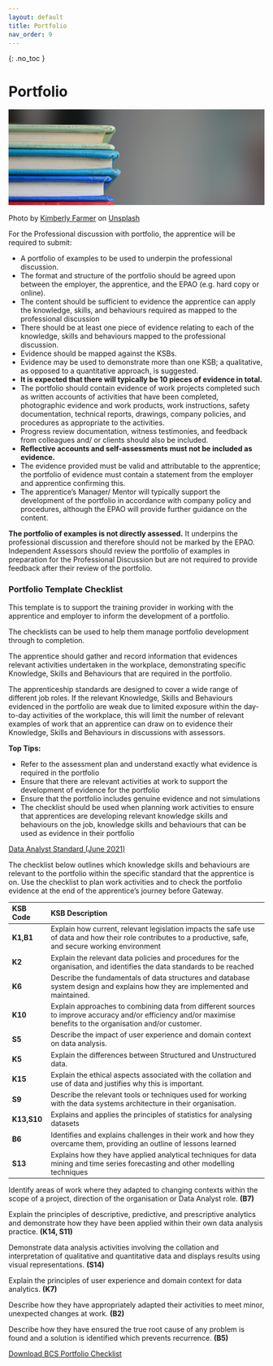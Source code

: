 ```yaml
---
layout: default
title: Portfolio
nav_order: 9
---
```


{: .no_toc }

# Portfolio

![](images/kimberly-farmer-lUaaKCUANVI-unsplash.jpg)

Photo by [Kimberly Farmer](https://unsplash.com/@kimberlyfarmer?utm_source=unsplash&utm_medium=referral&utm_content=creditCopyText) on [Unsplash](https://unsplash.com/s/photos/portfolio?utm_source=unsplash&utm_medium=referral&utm_content=creditCopyText)

For the Professional discussion with portfolio, the apprentice will be required to submit:

* A portfolio of examples to be used to underpin the professional discussion.
* The format and structure of the portfolio should be agreed upon between the employer, the apprentice, and the EPAO (e.g. hard copy or online).
* The content should be sufficient to evidence the apprentice can apply the knowledge, skills, and behaviours required as mapped to the professional discussion
* There should be at least one piece of evidence relating to each of the knowledge, skills and behaviours mapped to the professional discussion.
* Evidence should be mapped against the KSBs.
* Evidence may be used to demonstrate more than one KSB; a qualitative, as opposed to a quantitative approach, is suggested.
* **It is expected that there will typically be 10 pieces of evidence in total.**
* The portfolio should contain evidence of work projects completed such as written accounts of activities that have been completed, photographic evidence and work products, work instructions, safety documentation, technical reports, drawings, company policies, and procedures as appropriate to the activities.
* Progress review documentation, witness testimonies, and feedback from colleagues and/ or clients should also be included.
* **Reflective accounts and self-assessments must not be included as evidence.**
* The evidence provided must be valid and attributable to the apprentice; the portfolio of evidence must contain a statement from the employer and apprentice confirming this.
* The apprentice’s Manager/ Mentor will typically support the development of the portfolio in accordance with company policy and procedures, although the EPAO will provide further guidance on the content.

**The portfolio of examples is not directly assessed.** It underpins the professional discussion and therefore should not be marked by the EPAO. Independent Assessors should review the portfolio of examples in preparation for the Professional Discussion but are not required to provide feedback after their review of the portfolio. 

### Portfolio Template Checklist

This template is to support the training provider in working with the apprentice and employer to inform the development of a portfolio.

The checklists can be used to help them manage portfolio development through to completion.

The apprentice should gather and record information that evidences relevant activities undertaken in the workplace, demonstrating specific Knowledge, Skills and Behaviours that are required in the portfolio.

The apprenticeship standards are designed to cover a wide range of different job roles. If the relevant Knowledge, Skills and Behaviours evidenced in the portfolio are weak due to limited exposure within the day-to-day activities of the workplace, this will limit the number of relevant examples of work that an apprentice can draw on to evidence their Knowledge, Skills and Behaviours in discussions with assessors.

**Top Tips:**

* Refer to the assessment plan and understand exactly what evidence is required in the portfolio
* Ensure that there are relevant activities at work to support the development of evidence for the portfolio
* Ensure that the portfolio includes genuine evidence and not simulations
* The checklist should be used when planning work activities to ensure that apprentices are developing relevant knowledge skills and behaviours on the job, knowledge skills and behaviours that can be used as evidence in their portfolio
 

[Data Analyst Standard (June 2021)](https://www.instituteforapprenticeships.org/apprenticeship-standards/data-analyst-v1-1)

The checklist below outlines which knowledge skills and behaviours are relevant to the portfolio within the specific standard that the apprentice is on. Use the checklist to plan work activities and to check the portfolio evidence at the end of the apprentice’s journey before Gateway. 


| KSB Code         |      KSB Description                            | 
|:-----------------|:------------------------------------------------|
| **K1,B1**     | Explain how current, relevant legislation impacts the safe use of data and how their role contributes to a productive, safe, and secure working environment |
|**K2**|Explain the relevant data policies and procedures for the organisation, and identifies the data standards to be reached|
|**K6**|Describe the fundamentals of data structures and database system design and explains how they are implemented and maintained. |
| **K10**|Explain approaches to combining data from different sources to improve accuracy and/or efficiency and/or maximise benefits to the organisation and/or customer.|
|**S5**|Describe the impact of user experience and domain context on data analysis.|
|**K5**|Explain the differences between Structured and Unstructured data. |
|**K15**|Explain the ethical aspects associated with the collation and use of data and justifies why this is important.|
|**S9**|Describe the relevant tools or techniques used for working with the data systems architecture in their organisation. |
|**K13,S10**|Explains and applies the principles of statistics for analysing datasets |
|**B6**|Identifies and explains challenges in their work and how they overcame them, providing an outline of lessons learned |
|**S13**|Explains how they have applied analytical techniques for data mining and time series forecasting and other modelling techniques |


Identify areas of work where they adapted to changing contexts within the scope of a project, direction of the organisation or Data Analyst role. **(B7)**

Explain the principles of descriptive, predictive, and prescriptive analytics and demonstrate how they have been applied within their own data analysis practice. **(K14, S11)**

Demonstrate data analysis activities involving the collation and interpretation of qualitative and quantitative data and displays results using visual representations. **(S14)**

Explain the principles of user experience and domain context for data analytics. **(K7)**

Describe how they have appropriately adapted their activities to meet minor, unexpected changes at work. **(B2)**

Describe how they have ensured the true root cause of any problem is found and a solution is identified which prevents recurrence. **(B5)**

[Download BCS Portfolio Checklist](https://github.com/martinsolent/solent_store/raw/main/docs/Data%20Analyst%20Level%204%20-%20Portfolio%20Checklist.docx)